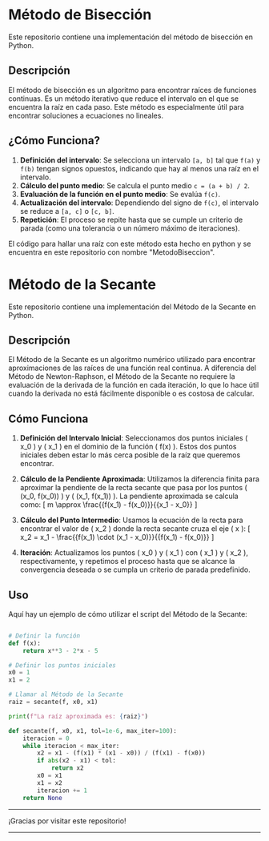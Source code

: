 # Método de Bisección

Este repositorio contiene una implementación del método de bisección en Python.

## Descripción

El método de bisección es un algoritmo para encontrar raíces de funciones continuas. Es un método iterativo que reduce el intervalo en el que se encuentra la raíz en cada paso. Este método es especialmente útil para encontrar soluciones a ecuaciones no lineales.

## ¿Cómo Funciona?

1. **Definición del intervalo**: Se selecciona un intervalo `[a, b]` tal que `f(a)` y `f(b)` tengan signos opuestos, indicando que hay al menos una raíz en el intervalo.
2. **Cálculo del punto medio**: Se calcula el punto medio `c = (a + b) / 2`.
3. **Evaluación de la función en el punto medio**: Se evalúa `f(c)`.
4. **Actualización del intervalo**: Dependiendo del signo de `f(c)`, el intervalo se reduce a `[a, c]` o `[c, b]`.
5. **Repetición**: El proceso se repite hasta que se cumple un criterio de parada (como una tolerancia o un número máximo de iteraciones).

El código para hallar una raíz con este método esta hecho en python y se encuentra en este repositorio con nombre "MetodoBiseccion".


# Método de la Secante

Este repositorio contiene una implementación del Método de la Secante en Python.

## Descripción

El Método de la Secante es un algoritmo numérico utilizado para encontrar aproximaciones de las raíces de una función real continua. A diferencia del Método de Newton-Raphson, el Método de la Secante no requiere la evaluación de la derivada de la función en cada iteración, lo que lo hace útil cuando la derivada no está fácilmente disponible o es costosa de calcular.

## Cómo Funciona

1. **Definición del Intervalo Inicial**: Seleccionamos dos puntos iniciales \( x_0 \) y \( x_1 \) en el dominio de la función \( f(x) \). Estos dos puntos iniciales deben estar lo más cerca posible de la raíz que queremos encontrar.

2. **Cálculo de la Pendiente Aproximada**: Utilizamos la diferencia finita para aproximar la pendiente de la recta secante que pasa por los puntos \( (x_0, f(x_0)) \) y \( (x_1, f(x_1)) \). La pendiente aproximada se calcula como:
   \[
   m \approx \frac{{f(x_1) - f(x_0)}}{{x_1 - x_0}}
   \]

3. **Cálculo del Punto Intermedio**: Usamos la ecuación de la recta para encontrar el valor de \( x_2 \) donde la recta secante cruza el eje \( x \):
   \[
   x_2 = x_1 - \frac{{f(x_1) \cdot (x_1 - x_0)}}{{f(x_1) - f(x_0)}}
   \]

4. **Iteración**: Actualizamos los puntos \( x_0 \) y \( x_1 \) con \( x_1 \) y \( x_2 \), respectivamente, y repetimos el proceso hasta que se alcance la convergencia deseada o se cumpla un criterio de parada predefinido.

## Uso

Aquí hay un ejemplo de cómo utilizar el script del Método de la Secante:

```python

# Definir la función
def f(x):
    return x**3 - 2*x - 5

# Definir los puntos iniciales
x0 = 1
x1 = 2

# Llamar al Método de la Secante
raiz = secante(f, x0, x1)

print(f"La raíz aproximada es: {raiz}")

def secante(f, x0, x1, tol=1e-6, max_iter=100):
    iteracion = 0
    while iteracion < max_iter:
        x2 = x1 - (f(x1) * (x1 - x0)) / (f(x1) - f(x0))
        if abs(x2 - x1) < tol:
            return x2
        x0 = x1
        x1 = x2
        iteracion += 1
    return None
```
---

¡Gracias por visitar este repositorio!

---

